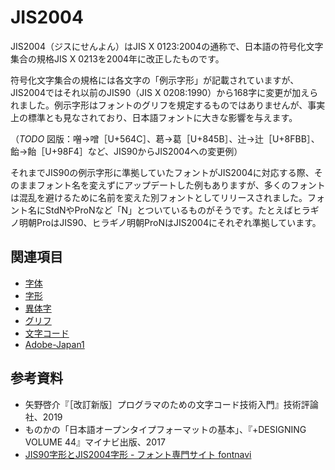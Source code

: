 # JIS2004

JIS2004（ジスにせんよん）はJIS X 0123:2004の通称で、日本語の符号化文字集合の規格JIS X 0213を2004年に改正したものです。

符号化文字集合の規格には各文字の「例示字形」が記載されていますが、JIS2004ではそれ以前のJIS90（JIS X 0208:1990）から168字に変更が加えられました。例示字形はフォントのグリフを規定するものではありませんが、事実上の標準とも見なされており、日本語フォントに大きな影響を与えます。

（*TODO* 図版：噌󠄀→噌󠄁［U+564C］、葛󠄀→葛［U+845B］、辻󠄀→辻［U+8FBB］、飴󠄀→飴󠄁［U+98F4］など、JIS90からJIS2004への変更例）

それまでJIS90の例示字形に準拠していたフォントがJIS2004に対応する際、そのままフォント名を変えずにアップデートした例もありますが、多くのフォントは混乱を避けるために名前を変えた別フォントとしてリリースされました。フォント名にStdNやProNなど「N」とついているものがそうです。たとえばヒラギノ明朝ProはJIS90、ヒラギノ明朝ProNはJIS2004にそれぞれ準拠しています。

## 関連項目

- [字体](./jitai.md)
- [字形](./jikei.md)
- [異体字](./itaiji.md)
- [グリフ](./glyph.md)
- [文字コード](,/character-encoding.md)
- [Adobe-Japan1](./adobe-japan1.md)

## 参考資料

- 矢野啓介『［改訂新版］プログラマのための文字コード技術入門』技術評論社、2019
- ものかの「日本語オープンタイプフォーマットの基本」、『+DESIGNING VOLUME 44』マイナビ出版、2017
- [JIS90字形とJIS2004字形 - フォント専門サイト fontnavi](https://fontnavi.jp/zakkuri/304-jis2004_jis90.aspx)
